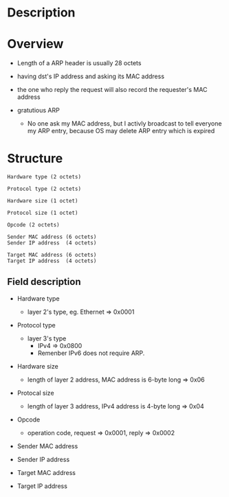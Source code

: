 # Description


# Overview
* Length of a ARP header is usually 28 octets

* having dst's IP address and asking its MAC address

* the one who reply the request will also record the requester's MAC address

* gratutious ARP
    * No one ask my MAC address, but I activly broadcast to tell everyone my ARP entry, because OS may delete ARP entry which is expired

# Structure

    Hardware type (2 octets)

    Protocol type (2 octets)

    Hardware size (1 octet)

    Protocol size (1 octet)

    Opcode (2 octets)

    Sender MAC address (6 octets)
    Sender IP address  (4 octets)

    Target MAC address (6 octets)
    Target IP address  (4 octets)


## Field description
* Hardware type
    * layer 2's type, eg. Ethernet => 0x0001

* Protocol type
    * layer 3's type
        * IPv4 => 0x0800
        * Remenber IPv6 does not require ARP.

* Hardware size
    * length of layer 2 address, MAC address is 6-byte long => 0x06

* Protocal size
    * length of layer 3 address, IPv4 address is 4-byte long => 0x04

* Opcode
    * operation code, request => 0x0001, reply => 0x0002

* Sender MAC address
* Sender IP address

* Target MAC address
* Target IP address


